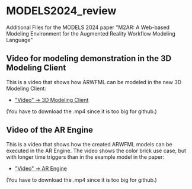 # MODELS2024_review
Additional Files for the MODELS 2024 paper "M2AR: A Web-based Modeling Environment for the Augmented Reality Workflow Modeling Language"

## Video for modeling demonstration in the 3D Modeling Client
This is a video that shows how ARWFML can be modeled in the new 3D Modeling Client:
- ["Video" -> 3D Modeling Client](./Color%20Brick%20Modeling%20Demonstration.mp4)

(You have to download the .mp4 since it is too big for github.)


## Video of the AR Engine
This is a video that shows how the created ARWFML models can be executed in the AR Engine. The video shows the color brick use case, but with longer time triggers than in the example model in the paper:
- ["Video" -> AR Engine](./AR%20Engine%20Color%20Brick%20Demonstration%20long%20conditions.mp4)

(You have to download the .mp4 since it is too big for github.)

